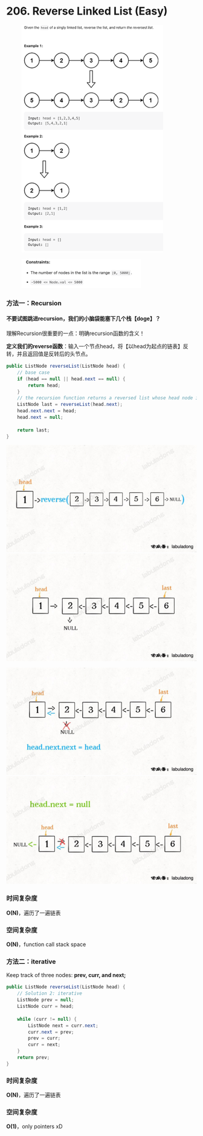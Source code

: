 # 206. Reverse Linked List (Easy)

<figure><img src="../../../../.gitbook/assets/image (63).png" alt="" width="375"><figcaption></figcaption></figure>

<figure><img src="../../../../.gitbook/assets/image (71).png" alt="" width="317"><figcaption></figcaption></figure>

### 方法一：Recursion

#### 不要试图跳进recursion，我们的小脑袋能塞下几个栈【doge】？

理解Recursion很重要的一点：明确recursion函数的含义！

**定义我们的reverse函数**：输入一个节点head，将【以head为起点的链表】反转，并且返回值是反转后的头节点。

```java
public ListNode reverseList(ListNode head) {
    // base case
    if (head == null || head.next == null) {
        return head;
    }
    // the recursion function returns a reversed list whose head node is "last"
    ListNode last = reverseList(head.next);
    head.next.next = head;
    head.next = null;

    return last;
}
```

![](<../../../../.gitbook/assets/image (82).png>)![](<../../../../.gitbook/assets/image (103).png>)

![](<../../../../.gitbook/assets/image (127).png>)![](<../../../../.gitbook/assets/image (90).png>)

### 时间复杂度

**O(N)**，遍历了一遍链表

### 空间复杂度

**O(N)**，function call stack space



### 方法二：iterative

Keep track of three nodes: **prev, curr, and next;**

```java
public ListNode reverseList(ListNode head) {
    // Solution 2: iterative
    ListNode prev = null;
    ListNode curr = head;

    while (curr != null) {
        ListNode next = curr.next;
        curr.next = prev;
        prev = curr;
        curr = next;
    }
    return prev;
}
```

### 时间复杂度

**O(N)**，遍历了一遍链表

### 空间复杂度

**O(1)**，only pointers xD
